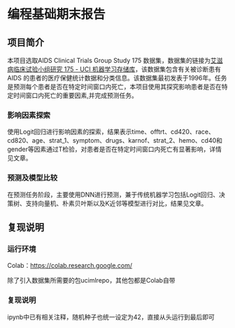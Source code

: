 # 编程基础期末报告
## 项目简介
本项目选取AIDS Clinical Trials Group Study 175 数据集，数据集的链接为[艾滋病临床试验小组研究 175 - UCI 机器学习存储库](https://archive.ics.uci.edu/dataset/890/aids+clinical+trials+group+study+175)，该数据集包含有关被诊断患有 AIDS 的患者的医疗保健统计数据和分类信息。该数据集最初发表于1996年。任务是预测每个患者是否在特定时间窗口内死亡，本项目使用其探究影响患者是否在特定时间窗口内死亡的重要因素,并完成预测任务。

### 影响因素探索
使用Logit回归进行影响因素的探索，结果表示time、offtrt、cd420、race、cd820、age、strat_1、symptom、drugs、karnof、strat_2、hemo、cd40和gender等因素通过T检验，对患者是否在特定时间窗口内死亡有显著影响，详情见文章。

### 预测及模型比较
在预测任务阶段，主要使用DNN进行预测，兼于传统机器学习包括Logit回归、决策树、支持向量机、朴素贝叶斯以及K近邻等模型进行对比，结果见文章。

## 复现说明

### 运行环境
Colab：https://colab.research.google.com/

除了引入数据集所需要的包ucimlrepo，其他包都是Colab自带

### 复现说明
ipynb中已有相关注释，随机种子也统一设定为42，直接从头运行到最后即可
